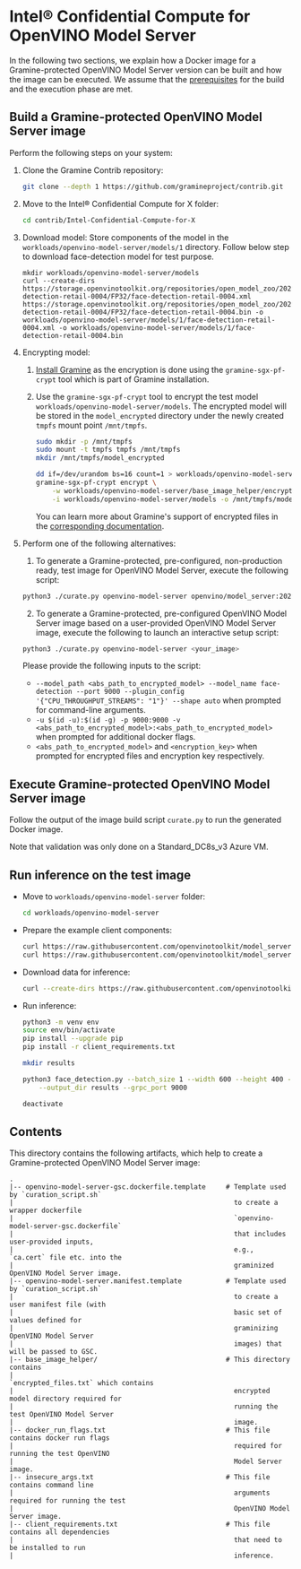 # Intel® Confidential Compute for OpenVINO Model Server

In the following two sections, we explain how a Docker image for a Gramine-protected OpenVINO Model
Server version can be built and how the image can be executed. We assume that the
[prerequisites](../../README.md) for the build and the execution phase are met.


## Build a Gramine-protected OpenVINO Model Server image

Perform the following steps on your system:

1. Clone the Gramine Contrib repository:
   ```sh
   git clone --depth 1 https://github.com/gramineproject/contrib.git
   ```

2. Move to the Intel® Confidential Compute for X folder:
   ```sh
   cd contrib/Intel-Confidential-Compute-for-X
   ```

3. Download model:
   Store components of the model in the `workloads/openvino-model-server/models/1` directory.
   Follow below step to download face-detection model for test purpose.

   ```
   mkdir workloads/openvino-model-server/models
   curl --create-dirs https://storage.openvinotoolkit.org/repositories/open_model_zoo/2023.0/models_bin/1/face-detection-retail-0004/FP32/face-detection-retail-0004.xml https://storage.openvinotoolkit.org/repositories/open_model_zoo/2023.0/models_bin/1/face-detection-retail-0004/FP32/face-detection-retail-0004.bin -o workloads/openvino-model-server/models/1/face-detection-retail-0004.xml -o workloads/openvino-model-server/models/1/face-detection-retail-0004.bin
   ```

4. Encrypting model:

    1. [Install Gramine](https://gramine.readthedocs.io/en/stable/installation.html)
        as the encryption is done using the `gramine-sgx-pf-crypt` tool which is part of Gramine
        installation.

    2. Use the `gramine-sgx-pf-crypt` tool to encrypt the test model
       `workloads/openvino-model-server/models`. The encrypted model will be stored in the
       `model_encrypted` directory under the newly created `tmpfs` mount point `/mnt/tmpfs`.
       ```sh
       sudo mkdir -p /mnt/tmpfs
       sudo mount -t tmpfs tmpfs /mnt/tmpfs
       mkdir /mnt/tmpfs/model_encrypted

       dd if=/dev/urandom bs=16 count=1 > workloads/openvino-model-server/base_image_helper/encryption_key
       gramine-sgx-pf-crypt encrypt \
           -w workloads/openvino-model-server/base_image_helper/encryption_key \
           -i workloads/openvino-model-server/models -o /mnt/tmpfs/model_encrypted
       ```
       You can learn more about Gramine's support of encrypted files in the
       [corresponding documentation](https://gramine.readthedocs.io/en/stable/manifest-syntax.html#encrypted-files).

5. Perform one of the following alternatives:

    1. To generate a Gramine-protected, pre-configured, non-production ready, test image for
      OpenVINO Model Server, execute the following script:
      ```sh
      python3 ./curate.py openvino-model-server openvino/model_server:2023.0 test
      ```

    2. To generate a Gramine-protected, pre-configured OpenVINO Model Server image based on a
      user-provided OpenVINO Model Server image, execute the following to launch an interactive
      setup script:
      ```sh
      python3 ./curate.py openvino-model-server <your_image>
      ```

      Please provide the following inputs to the script:
      - `--model_path <abs_path_to_encrypted_model> --model_name face-detection --port 9000
        --plugin_config '{"CPU_THROUGHPUT_STREAMS": "1"}' --shape auto` when prompted for
        command-line arguments.
      - `-u $(id -u):$(id -g) -p 9000:9000
        -v <abs_path_to_encrypted_model>:<abs_path_to_encrypted_model>` when prompted for
        additional docker flags.
      - `<abs_path_to_encrypted_model>` and `<encryption_key>` when prompted for encrypted
        files and encryption key respectively.

## Execute Gramine-protected OpenVINO Model Server image

Follow the output of the image build script `curate.py` to run the generated Docker image.

Note that validation was only done on a Standard_DC8s_v3 Azure VM.


## Run inference on the test image

- Move to `workloads/openvino-model-server` folder:
   ```sh
   cd workloads/openvino-model-server
   ```

- Prepare the example client components:
  ```sh
  curl https://raw.githubusercontent.com/openvinotoolkit/model_server/releases/2023/0/demos/common/python/client_utils.py -o client_utils.py
  curl https://raw.githubusercontent.com/openvinotoolkit/model_server/releases/2023/0/demos/face_detection/python/face_detection.py -o face_detection.py
  ```

- Download data for inference:
  ```sh
  curl --create-dirs https://raw.githubusercontent.com/openvinotoolkit/model_server/releases/2023/0/demos/common/static/images/people/people1.jpeg -o images/people1.jpeg
  ```

- Run inference:
  ```sh
  python3 -m venv env
  source env/bin/activate
  pip install --upgrade pip
  pip install -r client_requirements.txt

  mkdir results

  python3 face_detection.py --batch_size 1 --width 600 --height 400 --input_images_dir images \
      --output_dir results --grpc_port 9000

  deactivate
  ```

## Contents

This directory contains the following artifacts, which help to create a Gramine-protected OpenVINO
Model Server image:

    .
    |-- openvino-model-server-gsc.dockerfile.template     # Template used by `curation_script.sh`
    |                                                       to create a wrapper dockerfile
    |                                                       `openvino-model-server-gsc.dockerfile`
    |                                                       that includes user-provided inputs,
    |                                                       e.g., `ca.cert` file etc. into the
    |                                                       graminized OpenVINO Model Server image.
    |-- openvino-model-server.manifest.template           # Template used by `curation_script.sh`
    |                                                       to create a user manifest file (with
    |                                                       basic set of values defined for
    |                                                       graminizing OpenVINO Model Server
    |                                                       images) that will be passed to GSC.
    |-- base_image_helper/                                # This directory contains
    |                                                       `encrypted_files.txt` which contains
    |                                                       encrypted model directory required for
    |                                                       running the test OpenVINO Model Server
    |                                                       image.
    |-- docker_run_flags.txt                              # This file contains docker run flags
    |                                                       required for running the test OpenVINO
    |                                                       Model Server image.
    |-- insecure_args.txt                                 # This file contains command line
    |                                                       arguments required for running the test
    |                                                       OpenVINO Model Server image.
    |-- client_requirements.txt                           # This file contains all dependencies
    |                                                       that need to be installed to run
    |                                                       inference.
